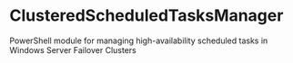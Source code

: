# ClusteredScheduledTasksManager
PowerShell module for managing high-availability scheduled tasks in Windows Server Failover Clusters
